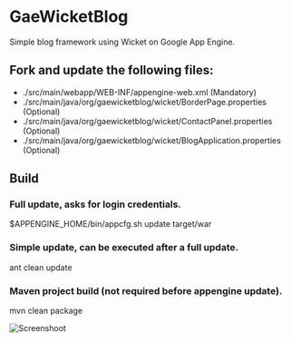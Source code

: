 # GaeWicketBlog

Simple blog framework using Wicket on Google App Engine.

## Fork and update the following files:
- ./src/main/webapp/WEB-INF/appengine-web.xml (Mandatory)
- ./src/main/java/org/gaewicketblog/wicket/BorderPage.properties (Optional)
- ./src/main/java/org/gaewicketblog/wicket/ContactPanel.properties (Optional)
- ./src/main/java/org/gaewicketblog/wicket/BlogApplication.properties (Optional)

## Build
### Full update, asks for login credentials.
$APPENGINE_HOME/bin/appcfg.sh update target/war
### Simple update, can be executed after a full update.
ant clean update
### Maven project build (not required before appengine update).
mvn clean package

![Screenshoot](http://magh.github.com/todo.txt-touch/screenshots/2011-01-11.jpg)

